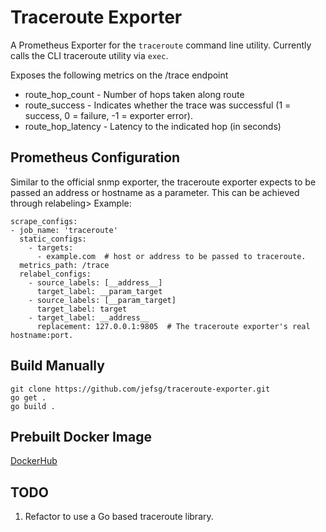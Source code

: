 # Traceroute Exporter

  A Prometheus Exporter for the `traceroute` command line utility. Currently calls the CLI traceroute utility via `exec`.

  Exposes the following metrics on the /trace endpoint

  * route_hop_count - Number of hops taken along route
  * route_success - Indicates whether the trace was successful (1 = success, 0 = failure, -1 = exporter error). 
  * route_hop_latency - Latency to the indicated hop (in seconds)

## Prometheus Configuration

  Similar to the official snmp exporter, the traceroute exporter expects to be passed an address or hostname as a parameter. This can be achieved through relabeling> Example:

  ```
  scrape_configs:
  - job_name: 'traceroute'
    static_configs:
      - targets:
        - example.com  # host or address to be passed to traceroute.
    metrics_path: /trace
    relabel_configs:
      - source_labels: [__address__]
        target_label: __param_target
      - source_labels: [__param_target]
        target_label: target
      - target_label: __address__
        replacement: 127.0.0.1:9805  # The traceroute exporter's real hostname:port.
  ```

## Build Manually

  ```
  git clone https://github.com/jefsg/traceroute-exporter.git
  go get .
  go build .
  ```

## Prebuilt Docker Image

  [DockerHub](https://hub.docker.com/repository/docker/jefsg/traceroute-exporter)

## TODO

  1. Refactor to use a Go based traceroute library.